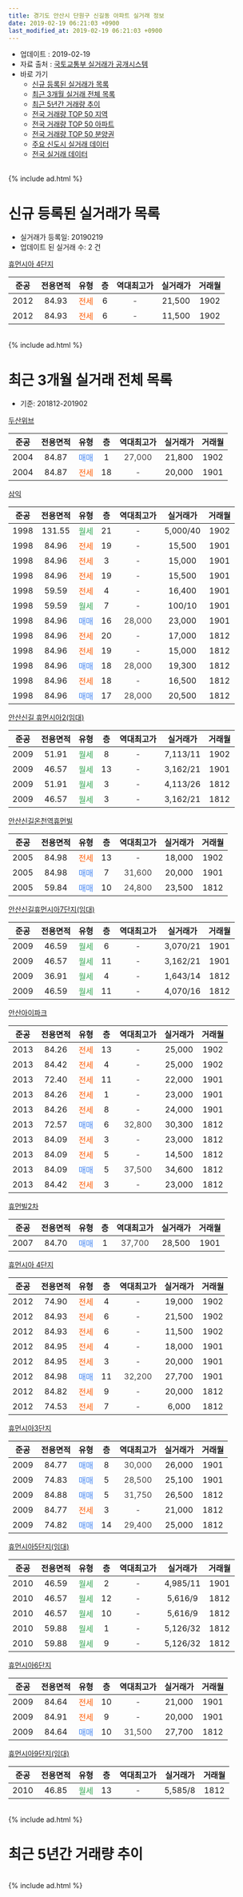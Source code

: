 ```yaml
---
title: 경기도 안산시 단원구 신길동 아파트 실거래 정보
date: 2019-02-19 06:21:03 +0900
last_modified_at: 2019-02-19 06:21:03 +0900
---
```


* 업데이트 : 2019-02-19
* 자료 출처 : [국토교통부 실거래가 공개시스템](http://rt.molit.go.kr)
* 바로 가기
    * [신규 등록된 실거래가 목록](#신규-등록된-실거래가-목록)
    * [최근 3개월 실거래 전체 목록](#최근-3개월-실거래-전체-목록)
    * [최근 5년간 거래량 추이](#최근-5년간-거래량-추이)
    * [전국 거래량 TOP 50 지역](https://ayogom.github.io/apt-trade-info/최근-3개월-전국에서-가장-거래가-많이-발생한-지역)
    * [전국 거래량 TOP 50 아파트](https://ayogom.github.io/apt-trade-info/최근-3개월-전국에서-가장-거래가-많이-발생한-아파트)
    * [전국 거래량 TOP 50 분양권](https://ayogom.github.io/apt-trade-info/최근-3개월-전국에서-가장-거래가-많이-발생한-분양권)
    * [주요 신도시 실거래 데이터](https://ayogom.github.io/apt-trade-info/주요-신도시)
    * [전국 실거래 데이터](https://ayogom.github.io/apt-trade-info/전국)
<br>
{% include ad.html %}
<br>

# 신규 등록된 실거래가 목록
* 실거래가 등록일: 20190219
* 업데이트 된 실거래 수: 2 건


[휴먼시아 4단지](https://search.naver.com/search.naver?query=%EA%B2%BD%EA%B8%B0%EB%8F%84+%EC%95%88%EC%82%B0%EC%8B%9C+%EB%8B%A8%EC%9B%90%EA%B5%AC+%EC%8B%A0%EA%B8%B8%EB%8F%99+%ED%9C%B4%EB%A8%BC%EC%8B%9C%EC%95%84+4%EB%8B%A8%EC%A7%80)

|준공|전용면적|유형|층|역대최고가|실거래가|거래월|
|:---:|:---:|:---:|:---:|:---:|:---:|:---:|
|2012|84.93|<span style="color:#ff5a00">전세</span>|6|<span style="color:#444444">-</span>|21,500|1902|
|2012|84.93|<span style="color:#ff5a00">전세</span>|6|<span style="color:#444444">-</span>|11,500|1902|


<br>
{% include ad.html %}
<br>

# 최근 3개월 실거래 전체 목록
* 기준: 201812-201902


[두산위브](https://search.naver.com/search.naver?query=%EA%B2%BD%EA%B8%B0%EB%8F%84+%EC%95%88%EC%82%B0%EC%8B%9C+%EB%8B%A8%EC%9B%90%EA%B5%AC+%EC%8B%A0%EA%B8%B8%EB%8F%99+%EB%91%90%EC%82%B0%EC%9C%84%EB%B8%8C)

|준공|전용면적|유형|층|역대최고가|실거래가|거래월|
|:---:|:---:|:---:|:---:|:---:|:---:|:---:|
|2004|84.87|<span style="color:#4285f3">매매</span>|1|<span style="color:#444444">27,000</span>|21,800|1902|
|2004|84.87|<span style="color:#ff5a00">전세</span>|18|<span style="color:#444444">-</span>|20,000|1901|

[삼익](https://search.naver.com/search.naver?query=%EA%B2%BD%EA%B8%B0%EB%8F%84+%EC%95%88%EC%82%B0%EC%8B%9C+%EB%8B%A8%EC%9B%90%EA%B5%AC+%EC%8B%A0%EA%B8%B8%EB%8F%99+%EC%82%BC%EC%9D%B5)

|준공|전용면적|유형|층|역대최고가|실거래가|거래월|
|:---:|:---:|:---:|:---:|:---:|:---:|:---:|
|1998|131.55|<span style="color:#34a853">월세</span>|21|<span style="color:#444444">-</span>|5,000/40|1902|
|1998|84.96|<span style="color:#ff5a00">전세</span>|19|<span style="color:#444444">-</span>|15,500|1901|
|1998|84.96|<span style="color:#ff5a00">전세</span>|3|<span style="color:#444444">-</span>|15,000|1901|
|1998|84.96|<span style="color:#ff5a00">전세</span>|19|<span style="color:#444444">-</span>|15,500|1901|
|1998|59.59|<span style="color:#ff5a00">전세</span>|4|<span style="color:#444444">-</span>|16,400|1901|
|1998|59.59|<span style="color:#34a853">월세</span>|7|<span style="color:#444444">-</span>|100/10|1901|
|1998|84.96|<span style="color:#4285f3">매매</span>|16|<span style="color:#444444">28,000</span>|23,000|1901|
|1998|84.96|<span style="color:#ff5a00">전세</span>|20|<span style="color:#444444">-</span>|17,000|1812|
|1998|84.96|<span style="color:#ff5a00">전세</span>|19|<span style="color:#444444">-</span>|15,000|1812|
|1998|84.96|<span style="color:#4285f3">매매</span>|18|<span style="color:#444444">28,000</span>|19,300|1812|
|1998|84.96|<span style="color:#ff5a00">전세</span>|18|<span style="color:#444444">-</span>|16,500|1812|
|1998|84.96|<span style="color:#4285f3">매매</span>|17|<span style="color:#444444">28,000</span>|20,500|1812|

[안산신길 휴먼시아2(임대)](https://search.naver.com/search.naver?query=%EA%B2%BD%EA%B8%B0%EB%8F%84+%EC%95%88%EC%82%B0%EC%8B%9C+%EB%8B%A8%EC%9B%90%EA%B5%AC+%EC%8B%A0%EA%B8%B8%EB%8F%99+%EC%95%88%EC%82%B0%EC%8B%A0%EA%B8%B8+%ED%9C%B4%EB%A8%BC%EC%8B%9C%EC%95%842%28%EC%9E%84%EB%8C%80%29)

|준공|전용면적|유형|층|역대최고가|실거래가|거래월|
|:---:|:---:|:---:|:---:|:---:|:---:|:---:|
|2009|51.91|<span style="color:#34a853">월세</span>|8|<span style="color:#444444">-</span>|7,113/11|1902|
|2009|46.57|<span style="color:#34a853">월세</span>|13|<span style="color:#444444">-</span>|3,162/21|1901|
|2009|51.91|<span style="color:#34a853">월세</span>|3|<span style="color:#444444">-</span>|4,113/26|1812|
|2009|46.57|<span style="color:#34a853">월세</span>|3|<span style="color:#444444">-</span>|3,162/21|1812|

[안산신길온천역휴먼빌](https://search.naver.com/search.naver?query=%EA%B2%BD%EA%B8%B0%EB%8F%84+%EC%95%88%EC%82%B0%EC%8B%9C+%EB%8B%A8%EC%9B%90%EA%B5%AC+%EC%8B%A0%EA%B8%B8%EB%8F%99+%EC%95%88%EC%82%B0%EC%8B%A0%EA%B8%B8%EC%98%A8%EC%B2%9C%EC%97%AD%ED%9C%B4%EB%A8%BC%EB%B9%8C)

|준공|전용면적|유형|층|역대최고가|실거래가|거래월|
|:---:|:---:|:---:|:---:|:---:|:---:|:---:|
|2005|84.98|<span style="color:#ff5a00">전세</span>|13|<span style="color:#444444">-</span>|18,000|1902|
|2005|84.98|<span style="color:#4285f3">매매</span>|7|<span style="color:#444444">31,600</span>|20,000|1901|
|2005|59.84|<span style="color:#4285f3">매매</span>|10|<span style="color:#444444">24,800</span>|23,500|1812|

[안산신길휴먼시아7단지(임대)](https://search.naver.com/search.naver?query=%EA%B2%BD%EA%B8%B0%EB%8F%84+%EC%95%88%EC%82%B0%EC%8B%9C+%EB%8B%A8%EC%9B%90%EA%B5%AC+%EC%8B%A0%EA%B8%B8%EB%8F%99+%EC%95%88%EC%82%B0%EC%8B%A0%EA%B8%B8%ED%9C%B4%EB%A8%BC%EC%8B%9C%EC%95%847%EB%8B%A8%EC%A7%80%28%EC%9E%84%EB%8C%80%29)

|준공|전용면적|유형|층|역대최고가|실거래가|거래월|
|:---:|:---:|:---:|:---:|:---:|:---:|:---:|
|2009|46.59|<span style="color:#34a853">월세</span>|6|<span style="color:#444444">-</span>|3,070/21|1901|
|2009|46.57|<span style="color:#34a853">월세</span>|11|<span style="color:#444444">-</span>|3,162/21|1901|
|2009|36.91|<span style="color:#34a853">월세</span>|4|<span style="color:#444444">-</span>|1,643/14|1812|
|2009|46.59|<span style="color:#34a853">월세</span>|11|<span style="color:#444444">-</span>|4,070/16|1812|

[안산아이파크](https://search.naver.com/search.naver?query=%EA%B2%BD%EA%B8%B0%EB%8F%84+%EC%95%88%EC%82%B0%EC%8B%9C+%EB%8B%A8%EC%9B%90%EA%B5%AC+%EC%8B%A0%EA%B8%B8%EB%8F%99+%EC%95%88%EC%82%B0%EC%95%84%EC%9D%B4%ED%8C%8C%ED%81%AC)

|준공|전용면적|유형|층|역대최고가|실거래가|거래월|
|:---:|:---:|:---:|:---:|:---:|:---:|:---:|
|2013|84.26|<span style="color:#ff5a00">전세</span>|13|<span style="color:#444444">-</span>|25,000|1902|
|2013|84.42|<span style="color:#ff5a00">전세</span>|4|<span style="color:#444444">-</span>|25,000|1902|
|2013|72.40|<span style="color:#ff5a00">전세</span>|11|<span style="color:#444444">-</span>|22,000|1901|
|2013|84.26|<span style="color:#ff5a00">전세</span>|1|<span style="color:#444444">-</span>|23,000|1901|
|2013|84.26|<span style="color:#ff5a00">전세</span>|8|<span style="color:#444444">-</span>|24,000|1901|
|2013|72.57|<span style="color:#4285f3">매매</span>|6|<span style="color:#444444">32,800</span>|30,300|1812|
|2013|84.09|<span style="color:#ff5a00">전세</span>|3|<span style="color:#444444">-</span>|23,000|1812|
|2013|84.09|<span style="color:#ff5a00">전세</span>|5|<span style="color:#444444">-</span>|14,500|1812|
|2013|84.09|<span style="color:#4285f3">매매</span>|5|<span style="color:#444444">37,500</span>|34,600|1812|
|2013|84.42|<span style="color:#ff5a00">전세</span>|3|<span style="color:#444444">-</span>|23,000|1812|

[휴먼빌2차](https://search.naver.com/search.naver?query=%EA%B2%BD%EA%B8%B0%EB%8F%84+%EC%95%88%EC%82%B0%EC%8B%9C+%EB%8B%A8%EC%9B%90%EA%B5%AC+%EC%8B%A0%EA%B8%B8%EB%8F%99+%ED%9C%B4%EB%A8%BC%EB%B9%8C2%EC%B0%A8)

|준공|전용면적|유형|층|역대최고가|실거래가|거래월|
|:---:|:---:|:---:|:---:|:---:|:---:|:---:|
|2007|84.70|<span style="color:#4285f3">매매</span>|1|<span style="color:#444444">37,700</span>|28,500|1901|

[휴먼시아 4단지](https://search.naver.com/search.naver?query=%EA%B2%BD%EA%B8%B0%EB%8F%84+%EC%95%88%EC%82%B0%EC%8B%9C+%EB%8B%A8%EC%9B%90%EA%B5%AC+%EC%8B%A0%EA%B8%B8%EB%8F%99+%ED%9C%B4%EB%A8%BC%EC%8B%9C%EC%95%84+4%EB%8B%A8%EC%A7%80)

|준공|전용면적|유형|층|역대최고가|실거래가|거래월|
|:---:|:---:|:---:|:---:|:---:|:---:|:---:|
|2012|74.90|<span style="color:#ff5a00">전세</span>|4|<span style="color:#444444">-</span>|19,000|1902|
|2012|84.93|<span style="color:#ff5a00">전세</span>|6|<span style="color:#444444">-</span>|21,500|1902|
|2012|84.93|<span style="color:#ff5a00">전세</span>|6|<span style="color:#444444">-</span>|11,500|1902|
|2012|84.95|<span style="color:#ff5a00">전세</span>|4|<span style="color:#444444">-</span>|18,000|1901|
|2012|84.95|<span style="color:#ff5a00">전세</span>|3|<span style="color:#444444">-</span>|20,000|1901|
|2012|84.98|<span style="color:#4285f3">매매</span>|11|<span style="color:#444444">32,200</span>|27,700|1901|
|2012|84.82|<span style="color:#ff5a00">전세</span>|9|<span style="color:#444444">-</span>|20,000|1812|
|2012|74.53|<span style="color:#ff5a00">전세</span>|7|<span style="color:#444444">-</span>|6,000|1812|


<script async src="//pagead2.googlesyndication.com/pagead/js/adsbygoogle.js"></script>
<!-- 기본 -->
<ins class="adsbygoogle"
     style="display:block"
     data-ad-client="ca-pub-2446590836940007"
     data-ad-slot="1659523306"
     data-ad-format="auto"
     data-full-width-responsive="true"></ins>
<script>
(adsbygoogle = window.adsbygoogle || []).push({});
</script>


[휴먼시아3단지](https://search.naver.com/search.naver?query=%EA%B2%BD%EA%B8%B0%EB%8F%84+%EC%95%88%EC%82%B0%EC%8B%9C+%EB%8B%A8%EC%9B%90%EA%B5%AC+%EC%8B%A0%EA%B8%B8%EB%8F%99+%ED%9C%B4%EB%A8%BC%EC%8B%9C%EC%95%843%EB%8B%A8%EC%A7%80)

|준공|전용면적|유형|층|역대최고가|실거래가|거래월|
|:---:|:---:|:---:|:---:|:---:|:---:|:---:|
|2009|84.77|<span style="color:#4285f3">매매</span>|8|<span style="color:#444444">30,000</span>|26,000|1901|
|2009|74.83|<span style="color:#4285f3">매매</span>|5|<span style="color:#444444">28,500</span>|25,100|1901|
|2009|84.88|<span style="color:#4285f3">매매</span>|5|<span style="color:#444444">31,750</span>|26,500|1812|
|2009|84.77|<span style="color:#ff5a00">전세</span>|3|<span style="color:#444444">-</span>|21,000|1812|
|2009|74.82|<span style="color:#4285f3">매매</span>|14|<span style="color:#444444">29,400</span>|25,000|1812|

[휴먼시아5단지(임대)](https://search.naver.com/search.naver?query=%EA%B2%BD%EA%B8%B0%EB%8F%84+%EC%95%88%EC%82%B0%EC%8B%9C+%EB%8B%A8%EC%9B%90%EA%B5%AC+%EC%8B%A0%EA%B8%B8%EB%8F%99+%ED%9C%B4%EB%A8%BC%EC%8B%9C%EC%95%845%EB%8B%A8%EC%A7%80%28%EC%9E%84%EB%8C%80%29)

|준공|전용면적|유형|층|역대최고가|실거래가|거래월|
|:---:|:---:|:---:|:---:|:---:|:---:|:---:|
|2010|46.59|<span style="color:#34a853">월세</span>|2|<span style="color:#444444">-</span>|4,985/11|1901|
|2010|46.57|<span style="color:#34a853">월세</span>|12|<span style="color:#444444">-</span>|5,616/9|1812|
|2010|46.57|<span style="color:#34a853">월세</span>|10|<span style="color:#444444">-</span>|5,616/9|1812|
|2010|59.88|<span style="color:#34a853">월세</span>|1|<span style="color:#444444">-</span>|5,126/32|1812|
|2010|59.88|<span style="color:#34a853">월세</span>|9|<span style="color:#444444">-</span>|5,126/32|1812|

[휴먼시아6단지](https://search.naver.com/search.naver?query=%EA%B2%BD%EA%B8%B0%EB%8F%84+%EC%95%88%EC%82%B0%EC%8B%9C+%EB%8B%A8%EC%9B%90%EA%B5%AC+%EC%8B%A0%EA%B8%B8%EB%8F%99+%ED%9C%B4%EB%A8%BC%EC%8B%9C%EC%95%846%EB%8B%A8%EC%A7%80)

|준공|전용면적|유형|층|역대최고가|실거래가|거래월|
|:---:|:---:|:---:|:---:|:---:|:---:|:---:|
|2009|84.64|<span style="color:#ff5a00">전세</span>|10|<span style="color:#444444">-</span>|21,000|1901|
|2009|84.91|<span style="color:#ff5a00">전세</span>|9|<span style="color:#444444">-</span>|20,000|1901|
|2009|84.64|<span style="color:#4285f3">매매</span>|10|<span style="color:#444444">31,500</span>|27,700|1812|

[휴먼시아9단지(임대)](https://search.naver.com/search.naver?query=%EA%B2%BD%EA%B8%B0%EB%8F%84+%EC%95%88%EC%82%B0%EC%8B%9C+%EB%8B%A8%EC%9B%90%EA%B5%AC+%EC%8B%A0%EA%B8%B8%EB%8F%99+%ED%9C%B4%EB%A8%BC%EC%8B%9C%EC%95%849%EB%8B%A8%EC%A7%80%28%EC%9E%84%EB%8C%80%29)

|준공|전용면적|유형|층|역대최고가|실거래가|거래월|
|:---:|:---:|:---:|:---:|:---:|:---:|:---:|
|2010|46.85|<span style="color:#34a853">월세</span>|13|<span style="color:#444444">-</span>|5,585/8|1812|


<br>
{% include ad.html %}
<br>

# 최근 5년간 거래량 추이


<div style="width:100%;">
    <canvas id="deal_progress" height="200"></canvas>
</div>

<script>
new Chart(document.getElementById("deal_progress"), {
    type: 'line',
    data: {
        labels: ['201402','201403','201404','201405','201406','201407','201408','201409','201410','201411','201412','201501','201502','201503','201504','201505','201506','201507','201508','201509','201510','201511','201512','201601','201602','201603','201604','201605','201606','201607','201608','201609','201610','201611','201612','201701','201702','201703','201704','201705','201706','201707','201708','201709','201710','201711','201712','201801','201802','201803','201804','201805','201806','201807','201808','201809','201810','201811','201812','201901','201902'],
        datasets: [{
            label: '매매',
            pointRadius: 1,
            data: [43, 41, 17, 31, 26, 26, 32, 31, 26, 22, 26, 25, 22, 52, 29, 19, 31, 13, 28, 24, 26, 24, 22, 14, 12, 23, 8, 18, 37, 23, 25, 18, 17, 12, 10, 10, 13, 24, 14, 15, 23, 24, 20, 13, 17, 22, 19, 11, 14, 12, 11, 13, 16, 19, 24, 17, 13, 14, 8, 6, 1],
            borderColor: "rgba(255, 201, 14, 1)",
            backgroundColor: "rgba(255, 201, 14, 0.5)",
            fill: false,
            lineTension: 0
        },{
            label: '전월세',
            pointRadius: 1,
            data: [57, 22, 19, 23, 52, 27, 9, 22, 17, 10, 13, 8, 10, 20, 17, 58, 16, 12, 16, 19, 23, 16, 9, 13, 48, 13, 16, 7, 43, 10, 16, 16, 10, 6, 18, 13, 12, 10, 10, 35, 20, 16, 12, 15, 25, 14, 8, 19, 39, 17, 14, 15, 34, 27, 12, 18, 23, 4, 18, 17, 8],
            borderColor: "rgba(0, 141, 185, 1)",
            backgroundColor: "rgba(0, 141, 185, 0.5)",
            fill: false,
            lineTension: 0
        }
        ]
    },
    options: {
        responsive: true,
        title: {
            display: false
        },
        tooltips: {
            mode: 'index',
            intersect: false
        },
        hover: {
            mode: 'nearest',
            intersect: true
        },
        scales: {
            xAxes: [{
                display: true,
                scaleLabel: {
                    display: true,
                    labelString: '년/월'
                }
            }],
            yAxes: [{
                display: true,
                ticks: {
                    suggestedMin: 0,
                },
                scaleLabel: {
                    display: true,
                    labelString: '실거래 수'
                }
            }]
        }
    }
});

</script>


<br>
{% include ad.html %}
<br>

